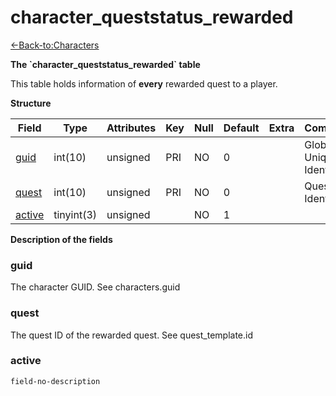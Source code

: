 # character\_queststatus\_rewarded

[<-Back-to:Characters](database-characters.md)

**The \`character\_queststatus\_rewarded\` table**

This table holds information of **every** rewarded quest to a player.

**Structure**

| Field       | Type       | Attributes | Key | Null | Default | Extra | Comment                  |
|-------------|------------|------------|-----|------|---------|-------|--------------------------|
| [guid][1]   | int(10)    | unsigned   | PRI | NO   | 0       |       | Global Unique Identifier |
| [quest][2]  | int(10)    | unsigned   | PRI | NO   | 0       |       | Quest Identifier         |
| [active][3] | tinyint(3) | unsigned   |     | NO   | 1       |       |                          |

[1]: #guid
[2]: #quest
[3]: #active

**Description of the fields**

### guid

The character GUID. See characters.guid

### quest

The quest ID of the rewarded quest. See quest\_template.id

### active

`field-no-description`
